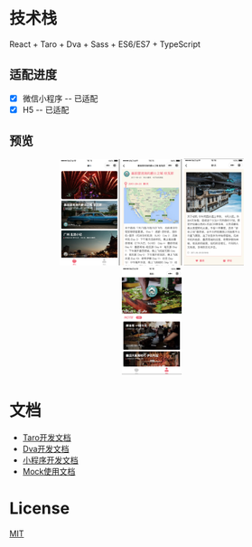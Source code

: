 # 技术栈

React + Taro + Dva + Sass + ES6/ES7 + TypeScript

## 适配进度

- [x] 微信小程序 -- 已适配
- [x] H5 -- 已适配

## 预览

<center>
<figure>

<img style="width:25%" src='./assets/home.png'/>
<img style="width:25%" src='./assets/tripInfo.png'/>
<img style="width:25%" src='./assets/noteCard.png'/>
<img style="width:25%" src='./assets/user.png'/>
</figure>
</center>

<!-- ![首页](./assets/home.png)![详情](./assets/tripInfo.png)![详情卡](./assets/noteCard.png)![我的](./assets/user.png) -->

# 文档

- [Taro开发文档](https://nervjs.github.io/taro/docs/README.html)
- [Dva开发文档](https://dvajs.com/)
- [小程序开发文档](https://mp.weixin.qq.com/debug/wxadoc/dev/)
- [Mock使用文档](https://github.com/nuysoft/Mock/wiki/Getting-Started)



# License

[MIT](LICENSE)
